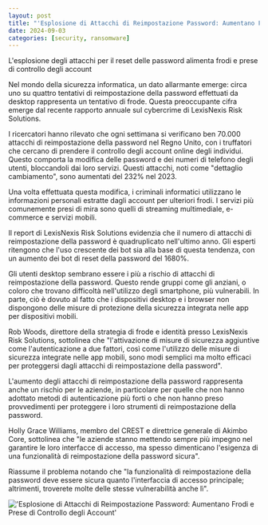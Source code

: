 ```yaml
---
layout: post
title: "'Esplosione di Attacchi di Reimpostazione Password: Aumentano Frodi e Prese di Controllo degli Account'"
date: 2024-09-03
categories: [security, ransomware]
---
```


L'esplosione degli attacchi per il reset delle password alimenta frodi e prese di controllo degli account

Nel mondo della sicurezza informatica, un dato allarmante emerge: circa uno su quattro tentativi di reimpostazione della password effettuati da desktop rappresenta un tentativo di frode. Questa preoccupante cifra emerge dal recente rapporto annuale sul cybercrime di LexisNexis Risk Solutions.

I ricercatori hanno rilevato che ogni settimana si verificano ben 70.000 attacchi di reimpostazione della password nel Regno Unito, con i truffatori che cercano di prendere il controllo degli account online degli individui. Questo comporta la modifica delle password e dei numeri di telefono degli utenti, bloccandoli dai loro servizi. Questi attacchi, noti come "dettaglio cambiamento", sono aumentati del 232% nel 2023.

Una volta effettuata questa modifica, i criminali informatici utilizzano le informazioni personali estratte dagli account per ulteriori frodi. I servizi più comunemente presi di mira sono quelli di streaming multimediale, e-commerce e servizi mobili.

Il report di LexisNexis Risk Solutions evidenzia che il numero di attacchi di reimpostazione della password è quadruplicato nell'ultimo anno. Gli esperti ritengono che l'uso crescente dei bot sia alla base di questa tendenza, con un aumento dei bot di reset della password del 1680%.

Gli utenti desktop sembrano essere i più a rischio di attacchi di reimpostazione della password. Questo rende gruppi come gli anziani, o coloro che trovano difficoltà nell'utilizzo degli smartphone, più vulnerabili. In parte, ciò è dovuto al fatto che i dispositivi desktop e i browser non dispongono delle misure di protezione della sicurezza integrata nelle app per dispositivi mobili.

Rob Woods, direttore della strategia di frode e identità presso LexisNexis Risk Solutions, sottolinea che "l'attivazione di misure di sicurezza aggiuntive come l'autenticazione a due fattori, così come l'utilizzo delle misure di sicurezza integrate nelle app mobili, sono modi semplici ma molto efficaci per proteggersi dagli attacchi di reimpostazione della password". 

L'aumento degli attacchi di reimpostazione della password rappresenta anche un rischio per le aziende, in particolare per quelle che non hanno adottato metodi di autenticazione più forti o che non hanno preso provvedimenti per proteggere i loro strumenti di reimpostazione della password.

Holly Grace Williams, membro del CREST e direttrice generale di Akimbo Core, sottolinea che "le aziende stanno mettendo sempre più impegno nel garantire le loro interfacce di accesso, ma spesso dimenticano l'esigenza di una funzionalità di reimpostazione della password sicura". 

Riassume il problema notando che "la funzionalità di reimpostazione della password deve essere sicura quanto l'interfaccia di accesso principale; altrimenti, troverete molte delle stesse vulnerabilità anche lì".

!['Esplosione di Attacchi di Reimpostazione Password: Aumentano Frodi e Prese di Controllo degli Account'](/PirateSec/assets/images/2024-09-03-rapid-growth-of-password-reset-attacks-boosts-fraud-and-account-takeovers.png)
